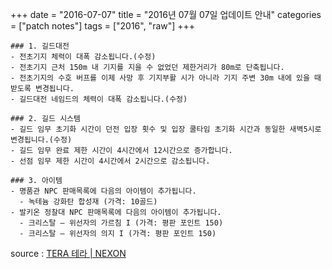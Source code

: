 +++
date = "2016-07-07"
title = "2016년 07월 07일 업데이트 안내"
categories = ["patch notes"]
tags = ["2016", "raw"]
+++

```
### 1. 길드대전
- 전초기지 체력이 대폭 감소됩니다.(수정)
- 전초기지 근처 150m 내 기지를 지을 수 없었던 제한거리가 80m로 단축됩니다.
- 전초기지의 수호 버프를 이제 사망 후 기지부활 시가 아니라 기지 주변 30m 내에 있을 때 받도록 변경됩니다.
- 길드대전 네임드의 체력이 대폭 감소됩니다.(수정) 

### 2. 길드 시스템
- 길드 임무 초기화 시간이 던전 입장 횟수 및 입장 쿨타임 초기화 시간과 동일한 새벽5시로 변경됩니다.(수정) 
- 길드 임무 완료 제한 시간이 4시간에서 12시간으로 증가합니다.
- 선점 임무 제한 시간이 4시간에서 2시간으로 감소됩니다.

### 3. 아이템
- 명품관 NPC 판매목록에 다음의 아이템이 추가됩니다.
  - 녹테늄 강화탄 합성재 (가격: 10골드)
- 발키온 정찰대 NPC 판매목록에 다음의 아이템이 추가됩니다.
  - 크리스탈 – 위선자의 가르침 I (가격: 평판 포인트 150) 
  - 크리스탈 – 위선자의 의지 I (가격: 평판 포인트 150) 
```

source : [TERA 테라 | NEXON](http://tera.nexon.com/news/update/view.aspx?n4articlesn=)
